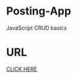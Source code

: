 # Posting-App
JavaScript CRUD basics

# URL 
[CLICK HERE](https://mousumimalik.github.io/Posting-App/)
